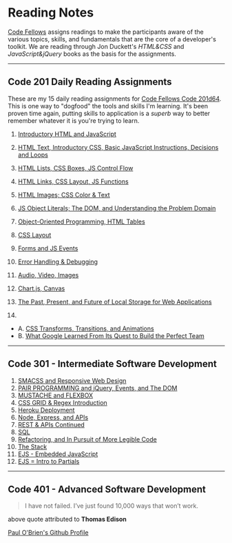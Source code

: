 # Reading Notes

[Code Fellows](https://www.codefellows.org/) assigns readings to make the participants aware of the various topics, skills, and fundamentals that are the core of a developer's toolkit. We are reading through Jon Duckett's _HTML&CSS_ and _JavaScript&jQuery_ books as the basis for the assignments.

--------------------

## Code 201 Daily Reading Assignments

These are my 15 daily reading assignments for [Code Fellows Code 201d64](https://canvas.instructure.com/courses/2048509/assignments/15183055?module_item_id=30849446). This is one way to "dogfood" the tools and skills I'm learning. It's been proven time again, putting skills to application is a _superb_ way to better remember whatever it is you're trying to learn.

1. [Introductory HTML and JavaScript](introductory-html-and-javascript.md)

2. [HTML Text, Introductory CSS, Basic JavaScript Instructions, Decisions and Loops](class-02.md)

3. [HTML Lists, CSS Boxes, JS Control Flow](class-03.md)

4. [HTML Links, CSS Layout, JS Functions](class-04.md)

5. [HTML Images; CSS Color & Text](class-05.md)

6. [JS Object Literals; The DOM, and Understanding the Problem Domain](class-06.md)

7. [Object-Oriented Programming, HTML Tables](class-07.md)

8. [CSS Layout](class-08.md)

9. [Forms and JS Events](class-09.md)

10. [Error Handling & Debugging](class-10.md)

11. [Audio, Video, Images](class-11.md)

12. [Chart.js, Canvas](class-12.md)

13. [The Past, Present, and Future of Local Storage for Web Applications](class-13.md)

14.
- A. [CSS Transforms, Transitions, and Animations](class-14-a.md)
- B. [What Google Learned From Its Quest to Build the Perfect Team](class-14-b.md)

-----------------------

## Code 301 - Intermediate Software Development

1. [SMACSS and Responsive Web Design](301-reading-01.md)
2. [PAIR PROGRAMMING and jQuery, Events, and The DOM](301-reading-02.md)
3. [MUSTACHE and FLEXBOX](301-reading-03.md)
4. [CSS GRID & Regex Introduction](301-reading-04.md)
5. [Heroku Deployment](301-reading-05.md)
6. [Node, Express, and APIs](301-reading-06.md)
7. [REST & APIs Continued](301-reading-07.md)
8. [SQL](301-reading-08.md)
9. [Refactoring, and In Pursuit of More Legible Code](301-reading-09.md)
10. [The Stack](301-reading-10.md)
11. [EJS - Embedded JavaScript](301-reading-11.md)
12. [EJS = Intro to Partials](301-reading-12.md)

----------------------

## Code 401 - Advanced Software Development




> I have not failed. I’ve just found 10,000 ways that won’t work.

above quote attributed to **Thomas Edison**

[Paul O'Brien's Github Profile](https://github.com/PVOBrien)
